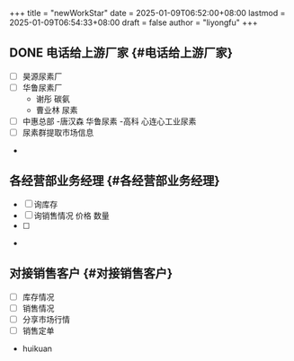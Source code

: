 +++
title = "newWorkStar"
date = 2025-01-09T06:52:00+08:00
lastmod = 2025-01-09T06:54:33+08:00
draft = false
author = "liyongfu"
+++

## <span class="org-todo done DONE">DONE</span> 电话给上游厂家 {#电话给上游厂家}

-   [ ] 昊源尿素厂
-   [ ] 华鲁尿素厂
    -   谢彤 碳氨
    -   曹业林 尿素
-   [ ] 中惠总部
    -唐汉森 华鲁尿素
    -高科 心连心工业尿素
-   [ ] 尿素群提取市场信息
-


## 各经营部业务经理 {#各经营部业务经理}

-   [ ] 询库存
-   [ ] 询销售情况  价格  数量
-   [ ]


-


## 对接销售客户 {#对接销售客户}

-   [ ] 库存情况
-   [ ] 销售情况
-   [ ] 分享市场行情
-   [ ] 销售定单
-   huikuan

